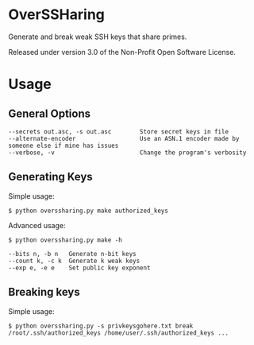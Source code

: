 OverSSHaring
============

Generate and break weak SSH keys that share primes.

Released under version 3.0 of the Non-Profit Open Software License.

# Usage

General Options
---------------

    --secrets out.asc, -s out.asc        Store secret keys in file
    --alternate-encoder                  Use an ASN.1 encoder made by someone else if mine has issues
    --verbose, -v                        Change the program's verbosity

Generating Keys
---------------

Simple usage:

    $ python overssharing.py make authorized_keys

Advanced usage:

    $ python overssharing.py make -h

    --bits n, -b n   Generate n-bit keys
    --count k, -c k  Generate k weak keys
    --exp e, -e e    Set public key exponent

Breaking keys
-------------

Simple usage:

    $ python overssharing.py -s privkeysgohere.txt break /root/.ssh/authorized_keys /home/user/.ssh/authorized_keys ...
